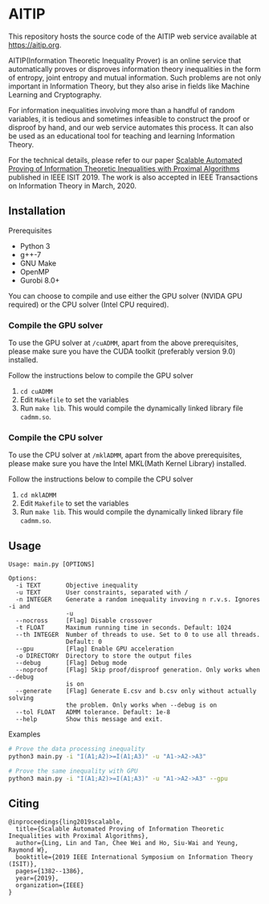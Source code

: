 # AITIP

This repository hosts the source code of the AITIP web service available at https://aitip.org.

AITIP(Information Theoretic Inequality Prover) is an online service that automatically proves or disproves information theory inequalities in the form of entropy, joint entropy and mutual information. Such problems are not only important in Information Theory, but they also arise in fields like Machine Learning and Cryptography.

For information inequalities involving more than a handful of random variables, it is tedious and sometimes infeasible to construct the proof or disproof by hand, and our web service automates this process. It can also be used as an educational tool for teaching and learning Information Theory.

For the technical details, please refer to our paper [Scalable Automated Proving of Information Theoretic Inequalities with Proximal Algorithms](https://ieeexplore.ieee.org/abstract/document/8849799) published in IEEE ISIT 2019. The work is also accepted in IEEE Transactions on Information Theory in March, 2020.

## Installation

Prerequisites

- Python 3
- g++-7
- GNU Make
- OpenMP
- Gurobi 8.0+

You can choose to compile and use either the GPU solver (NVIDA GPU required) or the CPU solver (Intel CPU required).

### Compile the GPU solver

To use the GPU solver at `/cuADMM`, apart from the above prerequisites, please make sure you have the CUDA toolkit (preferably version 9.0) installed.

Follow the instructions below to compile the GPU solver

1. `cd cuADMM`
2. Edit `Makefile` to set the variables
3. Run `make lib`. This would compile the dynamically linked library file `cadmm.so`.

### Compile the CPU solver

To use the CPU solver at `/mklADMM`, apart from the above prerequisites, please make sure you have the Intel MKL(Math Kernel Library) installed.

Follow the instructions below to compile the CPU solver

1. `cd mklADMM`
2. Edit `Makefile` to set the variables
3. Run `make lib`. This would compile the dynamically linked library file `cadmm.so`.


## Usage

```
Usage: main.py [OPTIONS]

Options:
  -i TEXT       Objective inequality
  -u TEXT       User constraints, separated with /
  -n INTEGER    Generate a random inequality invoving n r.v.s. Ignores -i and
                -u
  --nocross     [Flag] Disable crossover
  -t FLOAT      Maximum running time in seconds. Default: 1024
  --th INTEGER  Number of threads to use. Set to 0 to use all threads.
                Default: 0
  --gpu         [Flag] Enable GPU acceleration
  -o DIRECTORY  Directory to store the output files
  --debug       [Flag] Debug mode
  --noproof     [Flag] Skip proof/disproof generation. Only works when --debug
                is on
  --generate    [Flag] Generate E.csv and b.csv only without actually solving
                the problem. Only works when --debug is on
  --tol FLOAT   ADMM tolerance. Default: 1e-8
  --help        Show this message and exit.
```

Examples

```bash
# Prove the data processing inequality
python3 main.py -i "I(A1;A2)>=I(A1;A3)" -u "A1->A2->A3"

# Prove the same inequality with GPU
python3 main.py -i "I(A1;A2)>=I(A1;A3)" -u "A1->A2->A3" --gpu
```

## Citing

```
@inproceedings{ling2019scalable,
  title={Scalable Automated Proving of Information Theoretic Inequalities with Proximal Algorithms},
  author={Ling, Lin and Tan, Chee Wei and Ho, Siu-Wai and Yeung, Raymond W},
  booktitle={2019 IEEE International Symposium on Information Theory (ISIT)},
  pages={1382--1386},
  year={2019},
  organization={IEEE}
}
```
